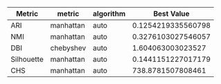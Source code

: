 | Metric | metric | algorithm | Best Value |
|---|---|---|---|
| ARI | manhattan | auto | 0.1254219335560798 |
| NMI | manhattan | auto | 0.3276103027546057 |
| DBI | chebyshev | auto | 1.604063003023527 |
| Silhouette | manhattan | auto | 0.1441151227017179 |
| CHS | manhattan | auto | 738.8781507808461 |